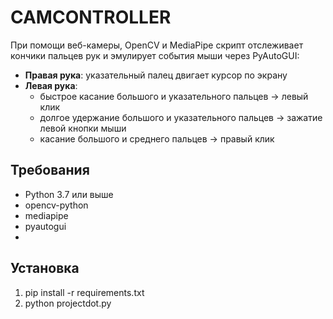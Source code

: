 # CAMCONTROLLER

При помощи веб-камеры, OpenCV и MediaPipe скрипт отслеживает кончики пальцев рук и эмулирует события мыши через PyAutoGUI:

- **Правая рука**: указательный палец двигает курсор по экрану  
- **Левая рука**:
  - быстрое касание большого и указательного пальцев → левый клик  
  - долгое удержание большого и указательного пальцев → зажатие левой кнопки мыши  
  - касание большого и среднего пальцев → правый клик  

## Требования

- Python 3.7 или выше  
- opencv-python  
- mediapipe  
- pyautogui
- 
## Установка
1. pip install -r requirements.txt
2. python projectdot.py

